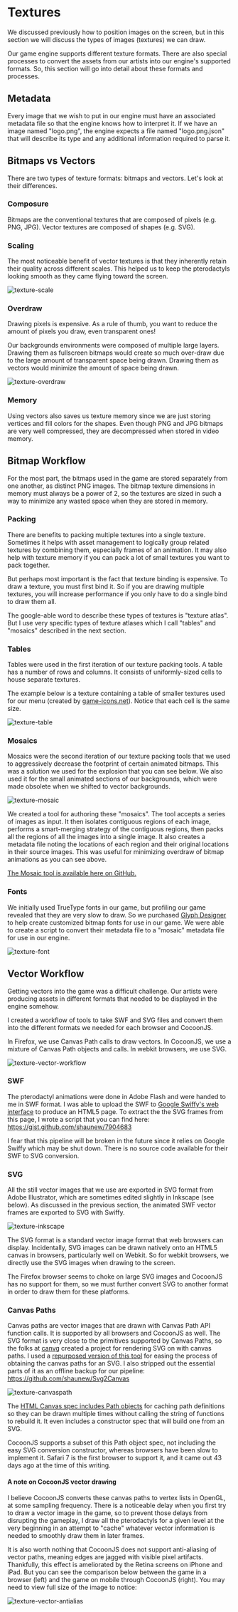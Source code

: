 # Textures

We discussed previously how to position images on the screen, but in this
section we will discuss the types of images (textures) we can draw.

Our game engine supports different texture formats.  There are also special
processes to convert the assets from our artists into our engine's supported
formats.  So, this section will go into detail about these formats and
processes.

## Metadata

Every image that we wish to put in our engine must have an associated metadata
file so that the engine knows how to interpret it.  If we have an image named
"logo.png", the engine expects a file named "logo.png.json" that will describe
its type and any additional information required to parse it.

## Bitmaps vs Vectors

There are two types of texture formats: bitmaps and vectors.  Let's look at
their differences.

### Composure

Bitmaps are the conventional textures that are composed of pixels (e.g. PNG,
JPG).  Vector textures are composed of shapes (e.g. SVG).

### Scaling

The most noticeable benefit of vector textures is that they inherently retain
their quality across different scales.  This helped us to keep the pterodactyls
looking smooth as they came flying toward the screen.

![texture-scale](img/texture-scale.png)

### Overdraw

Drawing pixels is expensive. As a rule of thumb, you want to reduce the
amount of pixels you draw, even transparent ones!

Our backgrounds environments were composed of multiple large layers.  Drawing
them as fullscreen bitmaps would create so much over-draw due to the large
amount of transparent space being drawn.  Drawing them as vectors would
minimize the amount of space being drawn.

![texture-overdraw](img/texture-overdraw.png)

### Memory

Using vectors also saves us texture memory since we are just storing vertices
and fill colors for the shapes.  Even though PNG and JPG bitmaps are very well
compressed, they are decompressed when stored in video memory.

## Bitmap Workflow

For the most part, the bitmaps used in the game are stored separately from one
another, as distinct PNG images.  The bitmap texture dimensions in memory
must always be a power of 2, so the textures are sized in such a way to minimize
any wasted space when they are stored in memory.

### Packing

There are benefits to packing multiple textures into a single texture.
Sometimes it helps with asset management to logically group related textures by
combining them, especially frames of an animation.  It may also help with
texture memory if you can pack a lot of small textures you want to pack
together.  

But perhaps most important is the fact that texture binding is expensive.  To
draw a texture, you must first bind it.  So if you are drawing multiple
textures, you will increase performance if you only have to do a single bind to
draw them all.

The google-able word to describe these types of textures is "texture atlas".
But I use very specific types of texture atlases which I call "tables" and
"mosaics" described in the next section.

### Tables

Tables were used in the first iteration of our texture packing tools.  A table
has a number of rows and columns.  It consists of uniformly-sized cells to
house separate textures.

The example below is a texture containing a table of smaller textures used for
our menu (created by [game-icons.net](http://game-icons.net)).  Notice that
each cell is the same size.

![texture-table](img/texture-table.png)

### Mosaics

Mosaics were the second iteration of our texture packing tools that we used to
aggressively decrease the footprint of certain animated bitmaps.  This was a
solution we used for the explosion that you can see below.  We also used it for
the small animated sections of our backgrounds, which were made obsolete when
we shifted to vector backgrounds.

![texture-mosaic](img/texture-mosaic.gif)

We created a tool for authoring these "mosaics".  The tool accepts a series of
images as input.  It then isolates contiguous regions of each image, performs a
smart-merging strategy of the contiguous regions, then packs all the regions of
all the images into a single image.  It also creates a metadata file noting the
locations of each region and their original locations in their source images.
This was useful for minimizing overdraw of bitmap animations as you can see
above.

[The Mosaic tool is available here on GitHub.](https://github.com/shaunew/HygoonMosaic)

### Fonts

We initially used TrueType fonts in our game, but profiling our game revealed
that they are very slow to draw.  So we purchased [Glyph
Designer](http://71squared.com/en/glyphdesigner) to help create customized
bitmap fonts for use in our game.  We were able to create a script to convert
their metadata file to a "mosaic" metadata file for use in our engine.

![texture-font](img/texture-font.png)

## Vector Workflow

Getting vectors into the game was a difficult challenge.  Our artists were
producing assets in different formats that needed to be displayed in the engine
somehow.

I created a workflow of tools to take SWF and SVG files and convert them into
the different formats we needed for each browser and CocoonJS.

In Firefox, we use Canvas Path calls to draw vectors.  In CocoonJS, we use a
mixture of Canvas Path objects and calls.  In webkit browsers, we use SVG.

![texture-vector-workflow](img/texture-vector-workflow.png)

### SWF

The pterodactyl animations were done in Adobe Flash and were handed to me in
SWF format.  I was able to upload the SWF to [Google Swiffy's web
interface](https://www.google.com/doubleclick/studio/swiffy/) to produce an
HTML5 page.  To extract the the SVG frames from this page, I wrote a script
that you can find here: <https://gist.github.com/shaunew/7904683>

I fear that this pipeline will be broken in the future since it relies on
Google Swiffy which may be shut down.  There is no source code available for
their SWF to SVG conversion.

### SVG

All the still vector images that we use are exported in SVG format from Adobe
Illustrator, which are sometimes edited slightly in Inkscape (see below).  As
discussed in the previous section, the animated SWF vector frames are exported
to SVG with Swiffy.

![texture-inkscape](img/texture-inkscape.png)

The SVG format is a standard vector image format that web browsers can display.
Incidentally, SVG images can be drawn natively onto an HTML5 canvas in
browsers, particularly well on Webkit.  So for webkit browsers, we directly use
the SVG images when drawing to the screen.

The Firefox browser seems to choke on large SVG images and CocoonJS has no
support for them, so we must further convert SVG to another format in order to
draw them for these platforms.

### Canvas Paths

Canvas paths are vector images that are drawn with Canvas Path API function
calls.  It is supported by all browsers and CocoonJS as well.  The SVG format
is very close to the primitives supported by Canvas Paths, so the folks at
[canvg](http://code.google.com/p/canvg/) created a project for rendering SVG on
with canvas paths.  I used a [repurposed version of this
tool](http://www.omnisoftsystems.com/?returnUrl=/iTrax/Home/svg2Canvas/0) for
easing the process of obtaining the canvas paths for an SVG.  I also stripped
out the essential parts of it as an offline backup for our pipeline:
<https://github.com/shaunew/Svg2Canvas>

![texture-canvaspath](img/texture-canvaspath.png)

The [HTML Canvas spec includes Path
objects](http://www.whatwg.org/specs/web-apps/current-work/multipage/the-canvas-element.html#path-objects)
for caching path definitions so they can be drawn multiple times without
calling the string of functions to rebuild it.  It even includes a constructor
spec that will build one from an SVG.

CocoonJS supports a subset of this Path object spec, not including the easy SVG
conversion constructor, whereas browsers have been slow to implement it.
Safari 7 is the first browser to support it, and it came out 43 days ago at the
time of this writing.

#### A note on CocoonJS vector drawing

I believe CocoonJS converts these canvas paths to vertex lists in OpenGL, at
some sampling frequency. There is a noticeable delay when you first try to draw
a vector image in the game, so to prevent those delays from disrupting the
gameplay, I draw all the pterodactyls for a given level at the very beginning
in an attempt to "cache" whatever vector information is needed to smoothly draw
them in later frames.

It is also worth nothing that CocoonJS does not support anti-aliasing of vector
paths, meaning edges are jagged with visible pixel artifacts.  Thankfully, this
effect is ameliorated by the Retina screens on iPhone and iPad.  But you can
see the comparison below between the game in a browser (left) and the game on
mobile through CocoonJS (right).  You may need to view full size of the image
to notice:

![texture-vector-antialias](img/texture-vector-antialias.png)

